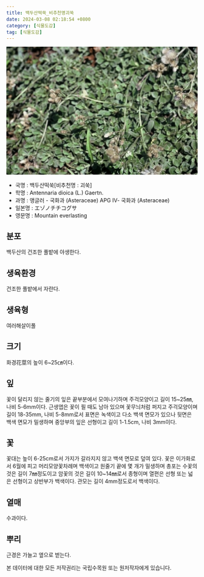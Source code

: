 ```yaml
---
title: 백두산떡쑥_비추천명괴쑥
date: 2024-03-08 02:18:54 +0800
category: [식물도감]
tag: [식물도감]
---
```




![백두산떡쑥[비추천명 : 괴쑥]](/assets/img/fileUpload/plants/basic/Compositae/Antennaria/9856/1_th2.JPG)
- 국명 : 백두산떡쑥[비추천명 : 괴쑥]
- 학명 : Antennaria dioica (L.) Gaertn.
- 과명 : 앵글러 - 국화과 (Asteraceae) APG Ⅳ- 국화과 (Asteraceae)
- 일본명 : エゾノチチコグサ
- 영문명 : Mountain everlasting


## 분포
백두산의 건조한 풀밭에 야생한다.
## 생육환경
건조한 풀밭에서 자란다.
## 생육형
여러해살이풀 
## 크기
화경花莖의 높이 6~25㎝이다.
## 잎
꽃이 달리지 않는 줄기의 잎은 끝부분에서 모여나기하며 주걱모양이고 길이 15~25㎜, 나비 5-6mm이다. 근생엽은 꽃이 필 때도 남아 있으며 꽃무늬처럼 퍼지고 주걱모양이며 길이 18-35mm, 나비 5-8mm로서 표면은 녹색이고 다소 백색 면모가 있으나 뒷면은 백색 면모가 밀생하며 중앙부의 잎은 선형이고 길이 1-1.5cm, 나비 3mm이다.
## 꽃
꽃대는 높이 6-25cm로서 가지가 갈라지지 않고 백색 면모로 덮여 있다. 꽃은 이가화로서 6월에 피고 머리모양꽃차례며 백색이고 원줄기 끝에 몇 개가 밀생하며 총포는 수꽃의 것은 길이 7㎜정도이고 암꽃의 것은 길이 10~14㎜로서 종형이며 열편은 선형 또는 넓은 선형이고 상반부가 백색이다. 관모는 길이 4mm정도로서 백색이다.
## 열매
수과이다.
## 뿌리
근경은 가늘고 옆으로 벋는다.






본 데이터에 대한 모든 저작권리는 국립수목원 또는 원저작자에게 있습니다.
